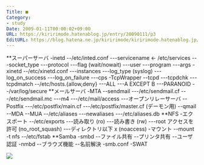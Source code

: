 ```yaml
---
Title: ■
Category:
- study
Date: 2009-01-11T00:00:02+09:00
URL: https://kiririmode.hatenablog.jp/entry/20090111/p3
EditURL: https://blog.hatena.ne.jp/kiririmode/kiririmode.hatenablog.jp/atom/entry/8454420450078213620
---
```


**スーパーサーバ
-inetd
--/etc/inted.conf
---servicename <- /etc/services
---socket_type
---protocol
---flag (wait/nowait)
---user
---program
---args
-xinetd
--/etc/xinetd.conf
---instances
---log_type (syslog)
---log_on_success
---log_on_failure
---cps
-TcpWrapper
--tcpd
---tcpdchk
---tcpdmatch
--/etc/hosts.{allow,deny}
---ALL
---A EXCEPT B
---PARANOID
--/var/log/secure
**メールサーバ
-MTA
--sendmail
---/etc/sendmail.cf
---/etc/sendmail.mc
---m4
---/etc/mail/access
---オープンリレーサーバ
--Postfix
---/etc/postfix/main.cf
---/etc/postfix/master.cf (デーモン用)
--qmail
--MDA
--MUA
--/etc/aliases
---newaliases
---/etc/aliases.db
**NFS
-エクスポート
--/etc/exports
---読み取り (ro)
---読み書き (rw)
---root アクセスを許可 (no_root_squash)
---ディレクトリ以下 x (noaccess)
-マウント
--mount -t nfs
--/etc/fstab
**Samba
-smbd
--ファイル共有
--プリンタ共有
--ユーザ認証
-nmbd
--ブラウズ機能
--名前解決
-smb.conf
-SWAT

<img src="http://images.bcphotoshare.com/storages/526748/large.jpg">
